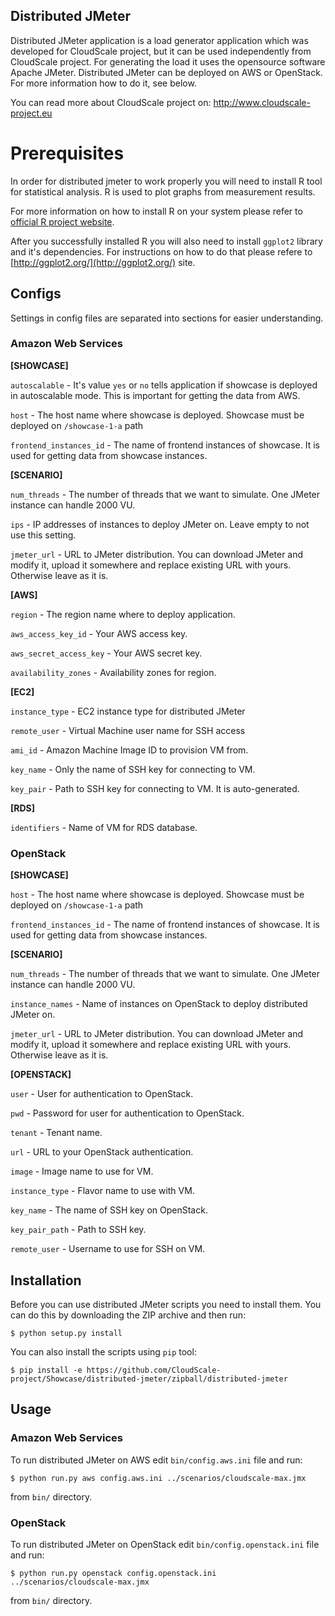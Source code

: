 ## Distributed JMeter
Distributed JMeter application is a load generator application which was developed for CloudScale project, but it can be
 used independently from CloudScale project. For generating the load it uses the opensource software Apache JMeter.
Distributed JMeter can be deployed on AWS or OpenStack. For more information how to do it, see below.

You can read more about CloudScale project on: http://www.cloudscale-project.eu

# Prerequisites
In order for distributed jmeter to work properly you will need to install R tool for statistical analysis. R is used to plot graphs from measurement results.

For more information on how to install R on your system please refer to [official R project website](https://www.r-project.org/). 

After you successfully installed R you will also need to install ```ggplot2``` library and it's dependencies. For instructions on how to do that please refere to [http://ggplot2.org/](http://ggplot2.org/) site.

## Configs

Settings in config files are separated into sections for easier understanding.

### Amazon Web Services

**[SHOWCASE]**

```autoscalable``` - It's value ```yes``` or ```no``` tells application if showcase is deployed in autoscalable mode. This is important for getting the data from AWS.

```host``` - The host name where showcase is deployed. Showcase must be deployed on ```/showcase-1-a``` path

```frontend_instances_id``` - The name of frontend instances of showcase. It is used for getting data from showcase instances.

**[SCENARIO]**

```num_threads``` - The number of threads that we want to simulate. One JMeter instance can handle 2000 VU.

```ips``` - IP addresses of instances to deploy JMeter on. Leave empty to not use this setting.

```jmeter_url``` - URL to JMeter distribution. You can download JMeter and modify it, upload it somewhere and replace existing URL with yours. Otherwise leave as it is.

**[AWS]**

```region``` - The region name where to deploy application.

```aws_access_key_id``` - Your AWS access key.

```aws_secret_access_key``` - Your AWS secret key.

```availability_zones``` - Availability zones for region.

**[EC2]**

```instance_type``` - EC2 instance type for distributed JMeter

```remote_user``` - Virtual Machine user name for SSH access

```ami_id``` - Amazon Machine Image ID to provision VM from.

```key_name``` - Only the name of SSH key for connecting to VM.

```key_pair``` - Path to SSH key for connecting to VM. It is auto-generated.

**[RDS]**

```identifiers``` - Name of VM for RDS database.

### OpenStack

**[SHOWCASE]**

```host``` - The host name where showcase is deployed. Showcase must be deployed on ```/showcase-1-a``` path

```frontend_instances_id``` - The name of frontend instances of showcase. It is used for getting data from showcase instances.

**[SCENARIO]**

```num_threads``` - The number of threads that we want to simulate. One JMeter instance can handle 2000 VU.

```instance_names``` - Name of instances on OpenStack to deploy distributed JMeter on.

```jmeter_url``` - URL to JMeter distribution. You can download JMeter and modify it, upload it somewhere and replace existing URL with yours. Otherwise leave as it is.

**[OPENSTACK]**

```user``` - User for authentication to OpenStack.

```pwd``` - Password for user for authentication to OpenStack.

```tenant``` - Tenant name.

```url``` - URL to your OpenStack authentication.

```image``` - Image name to use for VM.

```instance_type``` - Flavor name to use with VM.

```key_name``` - The name of SSH key on OpenStack.

```key_pair_path``` - Path to SSH key.

```remote_user``` - Username to use for SSH on VM.

## Installation

Before you can use distributed JMeter scripts you need to install them. You can do this by downloading the ZIP archive and then run:

```
$ python setup.py install 
```

You can also install the scripts using ```pip``` tool:

```
$ pip install -e https://github.com/CloudScale-project/Showcase/distributed-jmeter/zipball/distributed-jmeter
```

## Usage

### Amazon Web Services
To run distributed JMeter on AWS edit ```bin/config.aws.ini``` file and run:

```
$ python run.py aws config.aws.ini ../scenarios/cloudscale-max.jmx
```

from ```bin/``` directory.

### OpenStack

To run distributed JMeter on OpenStack edit ```bin/config.openstack.ini``` file and run:

```
$ python run.py openstack config.openstack.ini ../scenarios/cloudscale-max.jmx
```

from ```bin/``` directory.
